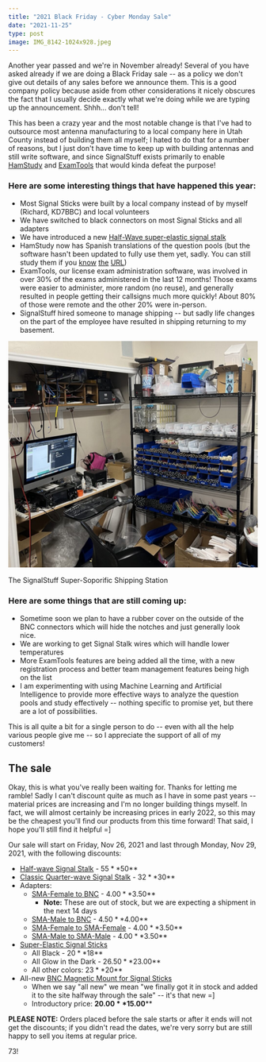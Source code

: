 ```yaml
---
title: "2021 Black Friday - Cyber Monday Sale"
date: "2021-11-25"
type: post
image: IMG_8142-1024x928.jpeg
---
```


Another year passed and we're in November already! Several of you have asked already if we are doing a Black Friday sale -- as a policy we don't give out details of any sales before we announce them. This is a good company policy because aside from other considerations it nicely obscures the fact that I usually decide exactly what we're doing while we are typing up the announcement. Shhh... don't tell!

This has been a crazy year and the most notable change is that I've had to outsource most antenna manufacturing to a local company here in Utah County instead of building them all myself; I hated to do that for a number of reasons, but I just don't have time to keep up with building antennas and still write software, and since SignalStuff exists primarily to enable [HamStudy](https://ham.study) and [ExamTools](https://exam.tools) that would kinda defeat the purpose!

### Here are some interesting things that have happened this year:

- Most Signal Sticks were built by a local company instead of by myself (Richard, KD7BBC) and local volunteers
- We have switched to black connectors on most Signal Sticks and all adapters
- We have introduced a new [Half-Wave super-elastic signal stalk](https://signalstuff.com/product/super-elastic-signal-stalk-half-wave/)
- HamStudy now has Spanish translations of the question pools (but the software hasn't been updated to fully use them yet, sadly. You can still study them if you [know](https://hamstudy.org/tech2018es) [the](https://hamstudy.org/general2019es) [URL](https://hamstudy.org/extra2020es))
- ExamTools, our license exam administration software, was involved in over 30% of the exams administered in the last 12 months! Those exams were easier to administer, more random (no reuse), and generally resulted in people getting their callsigns much more quickly! About 80% of those were remote and the other 20% were in-person.
- SignalStuff hired someone to manage shipping -- but sadly life changes on the part of the employee have resulted in shipping returning to my basement.

![](IMG_8142-1024x928.jpeg)

The SignalStuff Super-Soporific Shipping Station

### Here are some things that are still coming up:

- Sometime soon we plan to have a rubber cover on the outside of the BNC connectors which will hide the notches and just generally look nice.
- We are working to get Signal Stalk wires which will handle lower temperatures
- More ExamTools features are being added all the time, with a new registration process and better team management features being high on the list
- I am experimenting with using Machine Learning and Artificial Intelligence to provide more effective ways to analyze the question pools and study effectively -- nothing specific to promise yet, but there are a lot of possibilities.

This is all quite a bit for a single person to do -- even with all the help various people give me -- so I appreciate the support of all of my customers!

## The sale

Okay, this is what you've really been waiting for. Thanks for letting me ramble! Sadly I can't discount quite as much as I have in some past years -- material prices are increasing and I'm no longer building things myself. In fact, we will almost certainly be increasing prices in early 2022, so this may be the cheapest you'll find our products from this time forward! That said, I hope you'll still find it helpful =\]

Our sale will start on Friday, Nov 26, 2021 and last through Monday, Nov 29, 2021, with the following discounts:

- [Half-wave Signal Stalk](https://signalstuff.com/product/super-elastic-signal-stalk-half-wave/) - $55 **$50**
- [Classic Quarter-wave Signal Stalk](https://signalstuff.com/product/super-elastic-signal-stalk/) - $32 **$30**
- Adapters:
    - [SMA-Female to BNC](https://signalstuff.com/product/sma-f-to-bnc-f-adapter/) - $4.00 **$3.50**
        - **Note:** These are out of stock, but we are expecting a shipment in the next 14 days
    - [SMA-Male to BNC](https://signalstuff.com/product/smam-to-bnc-adapter/) - $4.50 **$4.00**
    - [SMA-Female to SMA-Female](https://signalstuff.com/product/sma-f-to-sma-f-barrel/) - $4.00 **$3.50**
    - [SMA-Male to SMA-Male](https://signalstuff.com/product/sma-m-to-sma-m-barrel/) - $4.00 **$3.50**
- [Super-Elastic Signal Sticks](https://signalstuff.com/product-category/antennas/signal-sticks/)
    - All Black - $20 **$18**
    - All Glow in the Dark - $26.50 **$23.00**
    - All other colors: $23 **$20**
- All-new [BNC Magnetic Mount for Signal Sticks](https://signalstuff.com/product/bnc-magnetic-mount-for-signal-sticks/)
    - When we say "all new" we mean "we finally got it in stock and added it to the site halfway through the sale" -- it's that new =\]
    - Introductory price: **$20.00 **$15.00****

**PLEASE NOTE:** Orders placed before the sale starts or after it ends will not get the discounts; if you didn't read the dates, we're very sorry but are still happy to sell you items at regular price.

73!
